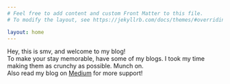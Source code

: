 ```yaml
---
# Feel free to add content and custom Front Matter to this file.
# To modify the layout, see https://jekyllrb.com/docs/themes/#overriding-theme-defaults

layout: home
---
```

Hey, this is smv, and welcome to my blog!  
To make your stay memorable, have some of my blogs. I took my time making them as crunchy as possible. Munch on.  
Also read my blog on [Medium](https://medium.com/@the.smv) for more support!
